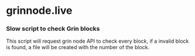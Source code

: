 # grinnode.live
### Slow script to check Grin blocks

This script will request grin node API to check every block, if a invalid block is found, a file will be created with the number of the block.
